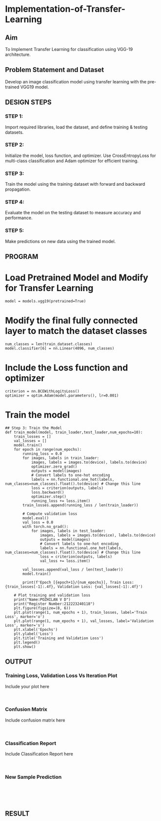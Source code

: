 # Implementation-of-Transfer-Learning
## Aim
To Implement Transfer Learning for classification using VGG-19 architecture.

## Problem Statement and Dataset
Develop an image classification model using transfer learning with the pre-trained VGG19 model.

## DESIGN STEPS
### STEP 1:
Import required libraries, load the dataset, and define training & testing datasets.

### STEP 2:
Initialize the model, loss function, and optimizer. Use CrossEntropyLoss for multi-class classification and Adam optimizer for efficient training.

### STEP 3:
Train the model using the training dataset with forward and backward propagation.

### STEP 4:
Evaluate the model on the testing dataset to measure accuracy and performance.

### STEP 5:
Make predictions on new data using the trained model.
## PROGRAM
# Load Pretrained Model and Modify for Transfer Learning
```
model = models.vgg19(pretrained=True)
```
# Modify the final fully connected layer to match the dataset classes
```
num_classes = len(train_dataset.classes)
model.classifier[6] = nn.Linear(4096, num_classes)
```
# Include the Loss function and optimizer
```
criterion = nn.BCEWithLogitsLoss()
optimizer = optim.Adam(model.parameters(), lr=0.001)
```
# Train the model
```
## Step 3: Train the Model
def train_model(model, train_loader,test_loader,num_epochs=10):
    train_losses = []
    val_losses = []
    model.train()
    for epoch in range(num_epochs):
        running_loss = 0.0
        for images, labels in train_loader:
            images, labels = images.to(device), labels.to(device)
            optimizer.zero_grad()
            outputs = model(images)
            # Convert labels to one-hot encoding
            labels = nn.functional.one_hot(labels, num_classes=num_classes).float().to(device) # Change this line
            loss = criterion(outputs, labels)
            loss.backward()
            optimizer.step()
            running_loss += loss.item()
        train_losses.append(running_loss / len(train_loader))

        # Compute validation loss
        model.eval()
        val_loss = 0.0
        with torch.no_grad():
            for images, labels in test_loader:
                images, labels = images.to(device), labels.to(device)
                outputs = model(images)
                # Convert labels to one-hot encoding
                labels = nn.functional.one_hot(labels, num_classes=num_classes).float().to(device) # Change this line
                loss = criterion(outputs, labels)
                val_loss += loss.item()

        val_losses.append(val_loss / len(test_loader))
        model.train()

        print(f'Epoch [{epoch+1}/{num_epochs}], Train Loss: {train_losses[-1]:.4f}, Validation Loss: {val_losses[-1]:.4f}')

    # Plot training and validation loss
    print("Name:POZHILAN V D")
    print("Register Number:212223240118")
    plt.figure(figsize=(8, 6))
    plt.plot(range(1, num_epochs + 1), train_losses, label='Train Loss', marker='o')
    plt.plot(range(1, num_epochs + 1), val_losses, label='Validation Loss', marker='s')
    plt.xlabel('Epochs')
    plt.ylabel('Loss')
    plt.title('Training and Validation Loss')
    plt.legend()
    plt.show()
```


## OUTPUT
### Training Loss, Validation Loss Vs Iteration Plot
Include your plot here
</br>
</br>
</br>

### Confusion Matrix
Include confusion matrix here
</br>
</br>
</br>

### Classification Report
Include Classification Report here
</br>
</br>
</br>

### New Sample Prediction
</br>
</br>
</br>

## RESULT
</br>
</br>
</br>
